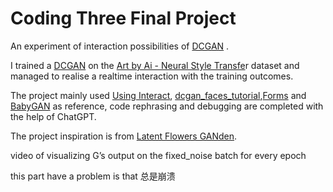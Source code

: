 # Coding Three Final Project

An experiment of interaction possibilities of [DCGAN](https://colab.research.google.com/github/pytorch/tutorials/blob/gh-pages/_downloads/5f81194dd43910d586578638f83205a3/dcgan_faces_tutorial.ipynb#scrollTo=qBfeHTsY_NuQ) .

I trained a [DCGAN](https://colab.research.google.com/github/pytorch/tutorials/blob/gh-pages/_downloads/5f81194dd43910d586578638f83205a3/dcgan_faces_tutorial.ipynb#scrollTo=qBfeHTsY_NuQ) on the [Art by Ai - Neural Style Transfe](https://www.kaggle.com/datasets/vbookshelf/art-by-ai-neural-style-transfer)r dataset and managed to realise a realtime interaction with the training outcomes.

The project mainly used [Using Interact](https://colab.research.google.com/drive/1CXrsbypB-BZY6J6fvsrUgogBGof5gedN#scrollTo=3noK7P5_9gpv), [dcgan_faces_tutorial](https://colab.research.google.com/github/pytorch/tutorials/blob/gh-pages/_downloads/5f81194dd43910d586578638f83205a3/dcgan_faces_tutorial.ipynb#scrollTo=qBfeHTsY_NuQ),[Forms](https://colab.research.google.com/notebooks/forms.ipynb#scrollTo=ig8PIYeLtM8g) and [BabyGAN](https://colab.research.google.com/github/tg-bomze/BabyGAN/blob/master/BabyGAN_(ENG).ipynb) as reference, code rephrasing and debugging are completed with the help of ChatGPT.

The project inspiration is from [Latent Flowers GANden](https://observablehq.com/@stwind/latent-flowers-ganden).

video of visualizing G’s output on the fixed_noise batch for every epoch

this part have a problem is that 总是崩溃
